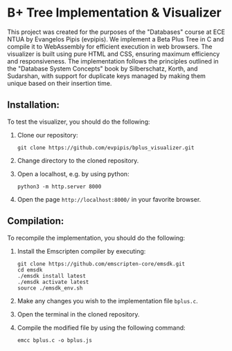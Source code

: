 # B+ Tree Implementation & Visualizer

This project was created for the purposes of the "Databases" course at ECE NTUA by Evangelos Pipis (evpipis). We implement a Beta Plus Tree in C and compile it to WebAssembly for efficient execution in web browsers. The visualizer is built using pure HTML and CSS, ensuring maximum efficiency and responsiveness. The implementation follows the principles outlined in the "Database System Concepts" book by Silberschatz, Korth, and Sudarshan, with support for duplicate keys managed by making them unique based on their insertion time.

## Installation:

To test the visualizer, you should do the following:

1.  Clone our repository:
    ```
    git clone https://github.com/evpipis/bplus_visualizer.git
    ```

2.  Change directory to the cloned repository.

3.  Open a localhost, e.g. by using python:
    ```
    python3 -m http.server 8000
    ```

3. Open the page `http://localhost:8000/` in your favorite browser.

## Compilation:

To recompile the implementation, you should do the following:

1.  Install the Emscripten compiler by executing: 
    ```
    git clone https://github.com/emscripten-core/emsdk.git
    cd emsdk
    ./emsdk install latest
    ./emsdk activate latest
    source ./emsdk_env.sh
    ```

2. Make any changes you wish to the implementation file `bplus.c`.

3. Open the terminal in the cloned repository.

4. Compile the modified file by using the following command:
    ```
    emcc bplus.c -o bplus.js
    ```
